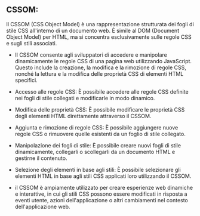 <!-- @format -->

## CSSOM:

Il CSSOM (CSS Object Model) è una rappresentazione strutturata dei fogli di stile CSS all'interno di un documento web. È simile al DOM (Document Object Model) per HTML, ma si concentra esclusivamente sulle regole CSS e sugli stili associati.

- Il CSSOM consente agli sviluppatori di accedere e manipolare dinamicamente le regole CSS di una pagina web utilizzando JavaScript. Questo include la creazione, la modifica e la rimozione di regole CSS, nonché la lettura e la modifica delle proprietà CSS di elementi HTML specifici.

- Accesso alle regole CSS: È possibile accedere alle regole CSS definite nei fogli di stile collegati e modificarle in modo dinamico.
- Modifica delle proprietà CSS: È possibile modificare le proprietà CSS degli elementi HTML direttamente attraverso il CSSOM.
- Aggiunta e rimozione di regole CSS: È possibile aggiungere nuove regole CSS o rimuovere quelle esistenti da un foglio di stile collegato.
- Manipolazione dei fogli di stile: È possibile creare nuovi fogli di stile dinamicamente, collegarli o scollegarli da un documento HTML e gestirne il contenuto.
- Selezione degli elementi in base agli stili: È possibile selezionare gli elementi HTML in base agli stili CSS applicati loro utilizzando il CSSOM.

- il CSSOM è ampiamente utilizzato per creare esperienze web dinamiche e interattive, in cui gli stili CSS possono essere modificati in risposta a eventi utente, azioni dell'applicazione o altri cambiamenti nel contesto dell'applicazione web.
